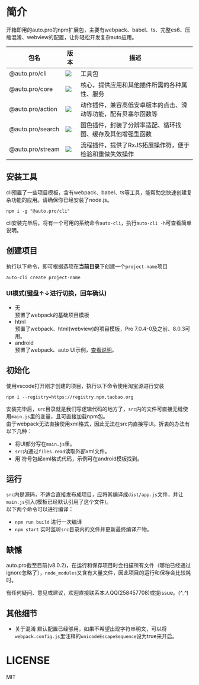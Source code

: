 # 简介
开箱即用的auto.pro的npm扩展包，主要有webpack、babel、ts、完整es6、压缩混淆、webview的配置，让你轻松开发复杂auto应用。

包名 | 版本 |  描述  
-|-|-
@auto.pro/cli | ![](https://img.shields.io/npm/v/@auto.pro/cli.svg) | 工具包 |
@auto.pro/core | ![](https://img.shields.io/npm/v/@auto.pro/core.svg) | 核心，提供应用和其他插件所需的各种属性、服务 |
@auto.pro/action | ![](https://img.shields.io/npm/v/@auto.pro/action.svg) | 动作插件，兼容高低安卓版本的点击、滑动等功能，配有贝塞尔函数等 |
@auto.pro/search | ![](https://img.shields.io/npm/v/@auto.pro/search.svg) | 图色插件，封装了分辨率适配、循环找图、缓存及其他增强型函数 |
@auto.pro/stream | ![](https://img.shields.io/npm/v/@auto.pro/stream.svg) | 流程插件，提供了RxJS拓展操作符，便于检验和重做失效操作 |

## 安装工具
cli预置了一些项目模板，含有webpack、babel、ts等工具，能帮助您快速创建复杂功能的应用。请确保你已经安装了node.js。
```
npm i -g "@auto.pro/cli"
```
cli安装完毕后，将有一个可用的系统命令```auto-cli```，执行```auto-cli -h```可查看简单说明。

## 创建项目

执行以下命令，即可根据选项在**当前目录**下创建一个```project-name```项目
```
auto-cli create project-name
```
### UI模式(键盘↑↓进行切换，回车确认)
- 无  
预置了webpack的基础项目模板  
- html  
预置了webpack、html(webview)的项目模板，Pro 7.0.4-0及之前、8.0.3可用。
- android  
预置了webpack、auto UI示例，[查看说明](https://github.com/molysama/auto-template-android)。

## 初始化
使用vscode打开刚才创建的项目，执行以下命令使用淘宝源进行安装
```
npm i --registry=https://registry.npm.taobao.org
```

安装完毕后，```src```目录就是我们写逻辑代码的地方了，```src```内的文件可直接无缝使用```main.js```里的变量，且可直接加载npm包。  
由于webpack无法直接使用xml格式，因此无法在src内直接写UI。折衷的办法有以下几种：
- 将UI部分写在```main.js```里。
- ```src```内通过```files.read```读取外部xml文件。
- 用\`符号包起xml格式代码，示例可在android模板找到。

## 运行
```src```内是源码，不适合直接发布成项目，应将其编译成```dist/app.js```文件，并让```main.js```引入(模板已经默认引用了这个文件)。  
以下两个命令可以进行编译：
- ```npm run build``` 进行一次编译
- ```npm start``` 实时监听```src```目录内的文件并更新最终编译产物。

## 缺憾
auto.pro截至目前(v8.0.2)，在运行和保存项目时会扫描所有文件（哪怕已经通过ignore忽略了），```node_modules```又含有大量文件，因此项目的运行和保存会比较耗时。

有任何疑问、意见或建议，欢迎直接联系本人QQ(258457708)或提issue。(*^_^*)

## 其他细节
- 关于混淆 默认配置已经够用，如果不希望出现字符串明文，可以将```webpack.config.js```里注释的```unicodeEscapeSequence```设为true来开启。

# LICENSE
MIT
